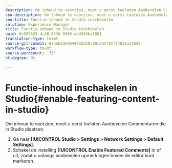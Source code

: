 ```yaml
---
description: Om inhoud te voorzien, moet u eerst toelaten Aanbevolen Commentaren die in Studio plaatsen.
seo-description: Om inhoud te voorzien, moet u eerst toelaten Aanbevolen Commentaren die in Studio plaatsen.
seo-title: Functie-inhoud in Studio inschakelen
solution: Experience Manager
title: Functie-inhoud in Studio inschakelen
uuid: 6c599525-4c48-4536-9300-add384ba1051
translation-type: tm+mt
source-git-commit: 67aeb3de964473b326c88c3a3f81ff48a6a12652
workflow-type: tm+mt
source-wordcount: '73'
ht-degree: 0%

---
```



# Functie-inhoud inschakelen in Studio{#enable-featuring-content-in-studio}

Om inhoud te voorzien, moet u eerst toelaten Aanbevolen Commentaren die in Studio plaatsen.

1. Ga naar **[!UICONTROL Studio > Settings > Network Settings > Default Settings]**.
1. Schakel de instelling **[!UICONTROL Enable Featured Comments]** in of uit, zodat u onlangs aanbevolen opmerkingen boven de editor kunt markeren.
